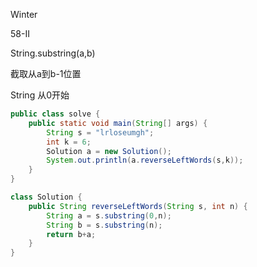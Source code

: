 Winter 

58-II

String.substring(a,b)

截取从a到b-1位置

String 从0开始



```java
public class solve {
    public static void main(String[] args) {
        String s = "lrloseumgh";
        int k = 6;
        Solution a = new Solution();
        System.out.println(a.reverseLeftWords(s,k));
    }
}

class Solution {
    public String reverseLeftWords(String s, int n) {
        String a = s.substring(0,n);
        String b = s.substring(n);
        return b+a;
    }
}
```

